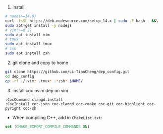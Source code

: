 1. install 
```bash
# node(>=14.0)
curl -fsSL https://deb.nodesource.com/setup_14.x | sudo -E bash - &&\
sudo apt-get install -y nodejs
# vim(>=8.2)
sudo apt install vim
# tmux
sudo apt install tmux
# zsh
sudo apt install zsh
```

2. git clone and copy to home
```bash
git clone https://github.com/Li-TianCheng/dep_config.git
cd dep_config
cp -rf ./.vim* .tmux* .*zsh* $HOME/
```

3. install coc.nvim dep on vim
```
:CocCommand clangd.install
:CocInstall coc-json coc-clangd coc-cmake coc-git coc-highlight coc-pyright coc-sh
```

* When compiling C++, add in `CMakeList.txt`:
```cmake
set (CMAKE_EXPORT_COMPILE_COMMANDS ON)
```